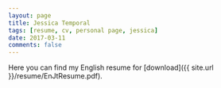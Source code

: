```yaml
---
layout: page
title: Jessica Temporal
tags: [resume, cv, personal page, jessica]
date: 2017-03-11
comments: false
---
```


Here you can find my English resume for [download]({{ site.url }}/resume/EnJtResume.pdf).

